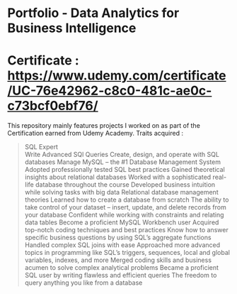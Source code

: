 # Portfolio - Data Analytics for Business Intelligence
# Certificate : https://www.udemy.com/certificate/UC-76e42962-c8c0-481c-ae0c-c73bcf0ebf76/

This repository mainly features projects I worked on as part of the Certification earned from Udemy Academy.
Traits acquired :
> SQL Expert          
> Write Advanced SQl Queries
> Create, design, and operate with SQL databases
> Manage MySQL – the #1 Database Management System
> Adopted professionally tested SQL best practices
> Gained theoretical insights about relational databases
> Worked with a sophisticated real-life database throughout the course
> Developed business intuition while solving tasks with big data
> Relational database management theories
> Learned how to create a database from scratch
> The ability to take control of your dataset – insert, update, and delete records from your database
> Confident while working with constraints and relating data tables
> Become a proficient MySQL Workbench user
> Acquired top-notch coding techniques and best practices
> Know how to answer specific business questions by using SQL’s aggregate functions
> Handled complex SQL joins with ease
> Approached more advanced topics in programming like SQL’s triggers, sequences, local and global variables, indexes, and more
> Merged coding skills and business acumen to solve complex analytical problems
> Became a proficient SQL user by writing flawless and efficient queries
> The freedom to query anything you like from a database

